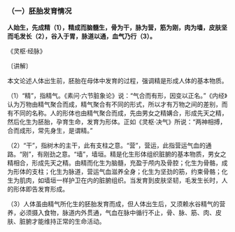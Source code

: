 ### （一）胚胎发育情况

**人始生，先成精（1），精成而脑髓生，骨为干，脉为营，筋为刚，肉为墙，皮肤坚而毛发长（2），谷入于胃，脉道以通，血气乃行（3）。**

​《灵枢·经脉》

〔讲解〕

本文论述人体出生前，胚胎在母体中发育的过程，强调精是形成人体的基本物质。

（1）“精”，指精气。《素问·六节脏象论》说：“气合而有形，因变以正名。”《内经》认为万物由精气聚合而成，精气聚合有不同的形式，所以才有万物之间的差别，而有不同的名称。人的形体也由精气聚合而成，先由男女之精媾合，形成先天之精，然后化生为胚胎，孕育生命，发育为形体。正如《灵枢·决气》所说：“两神相搏，合而成形，常先身生，是谓精。”

（2）“干”，指树木的主干，此有支柱之意。“营”，营运，此指营运气血的通路。“刚”，有刚劲之意。“墙”，墙垣。精是化生形体组织脏腑的基本物质，男女之精相合，形成先天之精。由精而化生为脑髓，充盈于颅内及骨腔；化生为骨骼，成为形体的支柱；化生为脉道，营运气血滋养全身；化生为坚劲的筋，约束骨骼；化生为肌肉，如墙垣一样护卫在内的脏腑组织。当发育到皮肤坚韧，毛发生长时，人的形体即告发育形成。

（3）人体虽由精气所化生的胚胎发育而成，但人体出生后，又须赖水谷精气的营养，必须摄入食物，脉道内外贯通，气血在脉中循行不止，骨、脉、筋、肉、皮肤、脏腑才能维持正常的生命活动。

